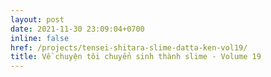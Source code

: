 ```yaml
---
layout: post
date: 2021-11-30 23:09:04+0700
inline: false
href: /projects/tensei-shitara-slime-datta-ken-vol19/
title: Về chuyện tôi chuyển sinh thành slime - Volume 19
---
```

